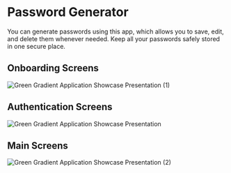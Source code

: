 # Password Generator
You can generate passwords using this app, which allows you to save, edit, and delete them whenever needed. Keep all your passwords safely stored in one secure place.
## Onboarding Screens
![Green Gradient Application Showcase Presentation (1)](https://github.com/AroojAslam/password_generator_app/assets/101873027/e3d40966-fd4a-4175-86cc-38adfe61b1dd)
## Authentication Screens
![Green Gradient Application Showcase Presentation](https://github.com/AroojAslam/password_generator_app/assets/101873027/dd66486d-f417-4657-950b-126f8cbc2011)
## Main Screens
![Green Gradient Application Showcase Presentation (2)](https://github.com/AroojAslam/password_generator_app/assets/101873027/232508bd-3b53-4ce8-a4c2-e123e427c143)
